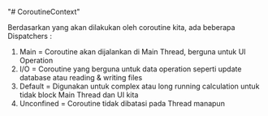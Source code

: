 "# CoroutineContext" 
   
      
Berdasarkan yang akan dilakukan oleh coroutine kita, ada beberapa Dispatchers :
1. Main = Coroutine akan dijalankan di Main Thread, berguna untuk UI Operation
2. I/O = Coroutine yang berguna untuk data operation seperti update database atau reading & writing files
3. Default = Digunakan untuk complex atau long running calculation untuk tidak block Main Thread dan UI kita
4. Unconfined = Coroutine tidak dibatasi pada Thread manapun
      
